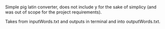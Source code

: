 Simple pig latin converter, does not include y for the sake of simplicy (and was out of scope for the project requirements).

Takes from inputWords.txt and outputs in terminal and into outputWords.txt.
